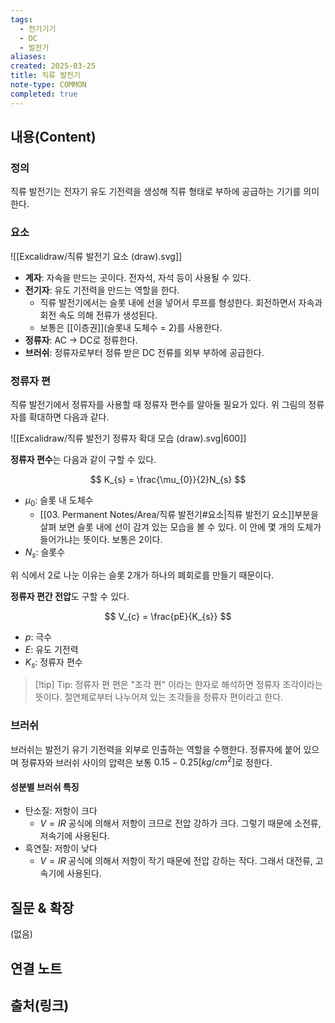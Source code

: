 ```yaml
---
tags:
  - 전기기기
  - DC
  - 발전기
aliases: 
created: 2025-03-25
title: 직류 발전기
note-type: COMMON
completed: true
---
```


## 내용(Content)

### 정의

직류 발전기는 전자기 유도 기전력을 생성해 직류 형태로 부하에 공급하는 기기를 의미한다.

### 요소

![[Excalidraw/직류 발전기 요소 (draw).svg]]

- **계자**: 자속을 만드는 곳이다. 전자석, 자석 등이 사용될 수 있다.
- **전기자**: 유도 기전력을 만드는 역할을 한다.
	- 직류 발전기에서는 슬롯 내에 선을 넣어서 루프를 형성한다. 회전하면서 자속과 회전 속도 의해 전류가 생성된다.
	- 보통은 [[이층권]](슬롯내 도체수 = 2)를 사용한다.
- **정류자**: AC -> DC로 정류한다.
- **브러쉬**: 정류자로부터 정류 받은 DC 전류를 외부 부하에 공급한다.

### 정류자 편

직류 발전기에서 정류자를 사용할 때 정류자 편수를 알아둘 필요가 있다. 위 그림의 정류자를 확대하면 다음과 같다.

![[Excalidraw/직류 발전기 정류자 확대 모습 (draw).svg|600]]

**정류자 편수**는 다음과 같이 구할 수 있다.

$$
K_{s} = \frac{\mu_{0}}{2}N_{s}
$$
- $\mu_{0}$: 슬롯 내 도체수
	- [[03. Permanent Notes/Area/직류 발전기#요소|직류 발전기 요소]]부분을 살펴 보면 슬롯 내에 선이 감겨 있는 모습을 볼 수 있다. 이 안에 몇 개의 도체가 들어가냐는 뜻이다. 보통은 2이다.
- $N_{s}$: 슬롯수

위 식에서 2로 나눈 이유는 슬롯 2개가 하나의 폐회로를 만들기 때문이다.

**정류자 편간 전압**도 구할 수 있다.

$$
V_{c} = \frac{pE}{K_{s}}
$$

- $p$: 극수
- $E$: 유도 기전력
- $K_{s}$: 정류자 편수


>[!tip] Tip: 정류자 편
>편은 "조각 편" 이라는 한자로 해석하면 정류자 조각이라는 뜻이다. 절연체로부터 나누어져 있는 조각들을 정류자 편이라고 한다. 

### 브러쉬

브러쉬는 발전기 유기 기전력을 외부로 인출하는 역할을 수행한다. 정류자에 붙어 있으며 정류자와 브러쉬 사이의 압력은 보통 $0.15 - 0.25 [kg/cm^{2}]$로 정한다.

#### 성분별 브러쉬 특징

- 탄소질: 저항이 크다
	- $V = IR$ 공식에 의해서 저항이 크므로 전압 강하가 크다. 그렇기 때문에 소전류, 저속기에 사용된다.
- 흑연질: 저항이 낮다
	- $V = IR$ 공식에 의해서 저항이 작기 때문에 전압 강하는 작다. 그래서 대전류, 고속기에 사용된다.

## 질문 & 확장

(없음)

## 연결 노트


## 출처(링크)

